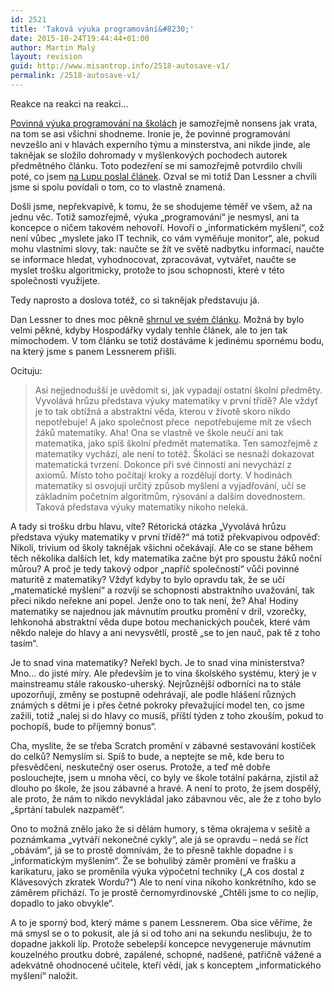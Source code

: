 ```yaml
---
id: 2521
title: 'Taková výuka programování&#8230;'
date: 2015-10-24T19:44:44+01:00
author: Martin Malý
layout: revision
guid: http://www.misantrop.info/2518-autosave-v1/
permalink: /2518-autosave-v1/
---
```

Reakce na reakci na reakci&#8230;

<!--more-->

[Povinná výuka programování na školách](http://archiv.ihned.cz/c1-64734570-deti-se-budou-ucit-programovat-novinka-ve-vyuce-ma-byt-povinna-uz-od-prvni-tridy) je samozřejmě nonsens jak vrata, na tom se asi všichni shodneme. Ironie je, že povinné programování nevzešlo ani v hlavách experního týmu a minsterstva, ani nikde jinde, ale taknějak se složilo dohromady v myšlenkových pochodech autorek předmětného článku. Toto podezření se mi samozřejmě potvrdilo chvíli poté, co jsem [na Lupu poslal článek](http://www.lupa.cz/clanky/senzory-martina-maleho-nechte-povinne-programovani-byt/). Ozval se mi totiž Dan Lessner a chvíli jsme si spolu povídali o tom, co to vlastně znamená.

Došli jsme, nepřekvapivě, k tomu, že se shodujeme téměř ve všem, až na jednu věc. Totiž samozřejmě, výuka &#8222;programování&#8220; je nesmysl, ani ta koncepce o ničem takovém nehovoří. Hovoří o &#8222;informatickém myšlení&#8220;, což není vůbec &#8222;myslete jako IT technik, co vám vyměňuje monitor&#8220;, ale, pokud mohu vlastními slovy, tak: naučte se žít ve světě nadbytku informací, naučte se informace hledat, vyhodnocovat, zpracovávat, vytvářet, naučte se myslet trošku algoritmicky, protože to jsou schopnosti, které v této společnosti využijete.

Tedy naprosto a doslova totéž, co si taknějak představuju já.

Dan Lessner to dnes moc pěkně [shrnul ve svém článku](http://ucime-informatiku.blogspot.cz/2015/10/povinne-programovani-od-prvni-tridy.html). Možná by bylo velmi pěkné, kdyby Hospodářky vydaly tenhle článek, ale to jen tak mimochodem. V tom článku se totiž dostáváme k jedinému spornému bodu, na který jsme s panem Lessnerem přišli.

Ocituju:

> Asi nejjednodušší je uvědomit si, jak vypadají ostatní školní předměty. Vyvolává hrůzu představa výuky matematiky v první třídě? Ale vždyť je to tak obtížná a abstraktní věda, kterou v životě skoro nikdo nepotřebuje! A jako společnost přece  nepotřebujeme mít ze všech žáků matematiky. Aha! Ona se vlastně ve škole neučí ani tak matematika, jako spíš školní předmět matematika. Ten samozřejmě z matematiky vychází, ale není to totéž. Školáci se nesnaží dokazovat matematická tvrzení. Dokonce při své činnosti ani nevychází z axiomů. Místo toho počítají kroky a rozdělují dorty. V hodinách matematiky si osvojují určitý způsob myšlení a vyjadřování, učí se základním početním algoritmům, rýsování a dalším dovednostem. Taková představa výuky matematiky nikoho neleká.

A tady si trošku drbu hlavu, víte? Rétorická otázka &#8222;Vyvolává hrůzu představa výuky matematiky v první třídě?&#8220; má totiž překvapivou odpověď: Nikoli, trivium od školy taknějak všichni očekávají. Ale co se stane během těch několika dalších let, kdy matematika začne být pro spoustu žáků noční můrou? A proč je tedy takový odpor &#8222;napříč společností&#8220; vůči povinné maturitě z matematiky? Vždyť kdyby to bylo opravdu tak, že se učí &#8222;matematické myšlení&#8220; a rozvíjí se schopnosti abstraktního uvažování, tak přeci nikdo neřekne ani popel. Jenže ono to tak není, že? Aha! Hodiny matematiky se najednou jak mávnutím proutku promění v dril, vzorečky, lehkonohá abstraktní věda dupe botou mechanických pouček, které vám někdo naleje do hlavy a ani nevysvětlí, prostě &#8222;se to jen nauč, pak tě z toho tasím&#8220;.

Je to snad vina matematiky? Neřekl bych. Je to snad vina ministerstva? Mno&#8230; do jisté míry. Ale především je to vina školského systému, který je v mainstreamu stále rakousko-uherský. Nejrůznější odborníci na to stále upozorňují, změny se postupně odehrávají, ale podle hlášení různých známých s dětmi je i přes četné pokroky převažující model ten, co jsme zažili, totiž &#8222;nalej si do hlavy co musíš, příští týden z toho zkouším, pokud to pochopíš, bude to příjemný bonus&#8220;.

Cha, myslíte, že se třeba Scratch promění v zábavné sestavování kostiček do celků? Nemyslím si. Spíš to bude, a neptejte se mě, kde beru to přesvědčení, neskutečný oser oserus. Protože, a teď mě dobře poslouchejte, jsem u mnoha věcí, co byly ve škole totální pakárna, zjistil až dlouho po škole, že jsou zábavné a hravé. A není to proto, že jsem dospělý, ale proto, že nám to nikdo nevykládal jako zábavnou věc, ale že z toho bylo &#8222;šprtání tabulek nazpaměť&#8220;.

Ono to možná znělo jako že si dělám humory, s těma okrajema v sešitě a poznámkama &#8222;vytváří nekonečné cykly&#8220;, ale já se opravdu &#8211; nedá se říct &#8222;obávám&#8220;, já se to prostě domnívám, že to přesně takhle dopadne i s &#8222;informatickým myšlením&#8220;. Že se bohulibý záměr promění ve frašku a karikaturu, jako se proměnila výuka výpočetní techniky (&#8222;A cos dostal z Klávesových zkratek Wordu?&#8220;) Ale to není vina nikoho konkrétního, kdo se záměrem přichází. To je prostě černomyrdinovské &#8222;Chtěli jsme to co nejlíp, dopadlo to jako obvykle&#8220;.

A to je sporný bod, který máme s panem Lessnerem. Oba sice věříme, že má smysl se o to pokusit, ale já si od toho ani na sekundu neslibuju, že to dopadne jakkoli líp. Protože sebelepší koncepce nevygeneruje mávnutím kouzelného proutku dobré, zapálené, schopné, nadšené, patřičně vážené a adekvátně ohodnocené učitele, kteří vědí, jak s konceptem &#8222;informatického myšlení&#8220; naložit.